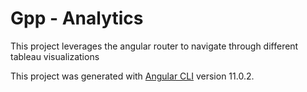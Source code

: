 # Gpp - Analytics

This project leverages the angular router to navigate through different tableau visualizations

This project was generated with [Angular CLI](https://github.com/angular/angular-cli) version 11.0.2.